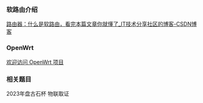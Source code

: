 ### 软路由介绍
[路由器：什么是软路由，看完本篇文章你就懂了_IT技术分享社区的博客-CSDN博客](https://blog.csdn.net/xishining/article/details/118560546#:~:text=%E8%BD%AF%E8%B7%AF%E7%94%B1%EF%BC%9A,%E8%BD%AF%E8%B7%AF%E7%94%B1%E5%B0%B1%E6%98%AF%E5%8F%B0%E5%BC%8F%E6%9C%BA%E6%88%96%E6%9C%8D%E5%8A%A1%E5%99%A8%E9%85%8D%E5%90%88%E8%BD%AF%E4%BB%B6%E5%BD%A2%E6%88%90%E8%B7%AF%E7%94%B1%E8%A7%A3%E5%86%B3%E6%96%B9%E6%A1%88%EF%BC%8C%E4%B8%BB%E8%A6%81%E9%9D%A0%E5%BA%94%E7%94%A8%E8%BD%AF%E4%BB%B6%E7%9A%84%E8%AE%BE%E7%BD%AE%EF%BC%8C%E4%BB%8E%E8%80%8C%E8%BE%BE%E6%88%90%E8%B7%AF%E7%94%B1%E5%99%A8%E7%9A%84%E5%8A%9F%E8%83%BD%E3%80%82%20%E5%AE%83%E6%98%AF%E7%94%B1%E4%B8%AA%E4%BA%BA%E7%94%B5%E8%84%91%EF%BC%88X86%E6%9E%B6%E6%9E%84%E7%9A%84CPU%EF%BC%89%2BLinux%E7%B3%BB%E7%BB%9F%2B%E4%B8%93%E7%94%A8%E7%9A%84%E8%B7%AF%E7%94%B1%E7%A8%8B%E5%BA%8F%EF%BC%88openwrt%E3%80%81%E7%88%B1%E5%BF%AB%E3%80%81ros%E3%80%81lede%E7%AD%89%EF%BC%89%E7%BB%84%E6%88%90%EF%BC%8C%E8%AF%B4%E7%99%BD%E4%BA%86%E8%BD%AF%E8%B7%AF%E7%94%B1%E5%B0%B1%E6%98%AFPC%E7%9A%84%E7%A1%AC%E4%BB%B6%E5%8A%A0%E4%B8%8A%E8%B7%AF%E7%94%B1%E7%B3%BB%E7%BB%9F%E6%9D%A5%E5%AE%9E%E7%8E%B0%E8%B7%AF%E7%94%B1%E5%99%A8%E7%9A%84%E5%8A%9F%E8%83%BD%E3%80%82)
### OpenWrt
[欢迎访问 OpenWrt 项目](https://openwrt.org/zh/start)
### 相关题目
2023年盘古石杯 物联取证
